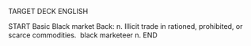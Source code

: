 TARGET DECK
ENGLISH

START
Basic
Black market
Back: n. Illicit trade in rationed, prohibited, or scarce commodities.  black marketeer n.
END

